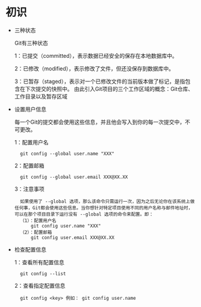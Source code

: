 # 初识

+ 三种状态

    Git有三种状态

    1：已提交（committed），表示数据已经安全的保存在本地数据库中。

    2：已修改（modified），表示修改了文件，但还没保存到数据库中。

    3：已暂存（staged），表示对一个已修改文件的当前版本做了标记，是指包含在下次提交的快照中。
    由此引入Git项目的三个工作区域的概念：Git仓库、工作目录以及暂存区域

+ 设置用户信息
  
    每一个Git的提交都会使用这些信息，并且他会写入到你的每一次提交中，不可更改。

    1：配置用户名

        git config --global user.name "XXX"

    2：配置邮箱

        git config --global user.email XXX@XX.XX

    3：注意事项

        如果使用了 --global 选项，那么该命令只需运行一次，因为之后无论你在该系统上做任何事，Git都会使用这些信息。当你想针对特定项目使用不同的用户名称与邮件地址时，可以在那个项目目录下运行没有 --global 选项的命令来配置。即：
        （1）：配置用户名
            git config user.name "XXX"
        （2）：配置邮箱
            git config user.email XXX@XX.XX

+ 检查配置信息

    1：查看所有配置信息

        git config --list

    2：查看指定配置信息

        git config <key> 例如： git config user.name
